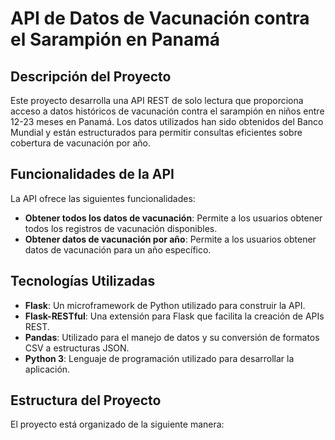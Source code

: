 # API de Datos de Vacunación contra el Sarampión en Panamá

## Descripción del Proyecto
Este proyecto desarrolla una API REST de solo lectura que proporciona acceso a datos históricos de vacunación contra el sarampión en niños entre 12-23 meses en Panamá. Los datos utilizados han sido obtenidos del Banco Mundial y están estructurados para permitir consultas eficientes sobre cobertura de vacunación por año.

## Funcionalidades de la API
La API ofrece las siguientes funcionalidades:
- **Obtener todos los datos de vacunación**: Permite a los usuarios obtener todos los registros de vacunación disponibles.
- **Obtener datos de vacunación por año**: Permite a los usuarios obtener datos de vacunación para un año específico.

## Tecnologías Utilizadas
- **Flask**: Un microframework de Python utilizado para construir la API.
- **Flask-RESTful**: Una extensión para Flask que facilita la creación de APIs REST.
- **Pandas**: Utilizado para el manejo de datos y su conversión de formatos CSV a estructuras JSON.
- **Python 3**: Lenguaje de programación utilizado para desarrollar la aplicación.

## Estructura del Proyecto
El proyecto está organizado de la siguiente manera:
